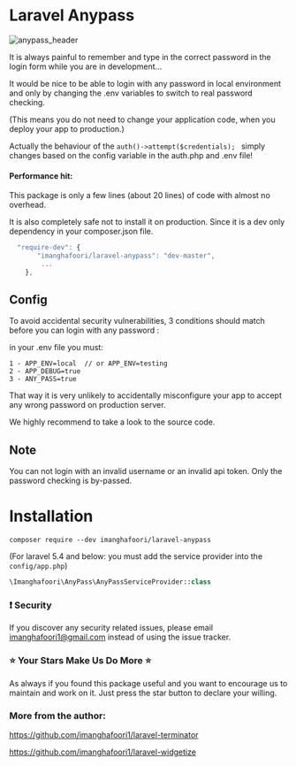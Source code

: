 # Laravel Anypass

![anypass_header](https://user-images.githubusercontent.com/6961695/39835544-afbb2178-53e5-11e8-8f25-51717c21a8d2.png)


It is always painful to remember and type in the correct password in the login form while you are in development...

It would be nice to be able to login with any password in local environment and only by changing the .env variables to switch to real password checking. 

(This means you do not need to change your application code, when you deploy your app to production.)


Actually the behaviour of the `auth()->attempt($credentials); ` simply changes based on the config variable in the auth.php and .env file!


#### Performance hit: 

This package is only a few lines (about 20 lines) of code with almost no overhead.

It is also completely safe not to install it on production. Since it is a dev only dependency in your composer.json file.
```js
  "require-dev": {
       "imanghafoori/laravel-anypass": "dev-master",
        ...
    },
```
## Config

To avoid accidental security vulnerabilities, 3 conditions should match before you can login with any password :

in your .env file you must:
```
1 - APP_ENV=local  // or APP_ENV=testing
2 - APP_DEBUG=true
3 - ANY_PASS=true
```
 
That way it is very unlikely to accidentally misconfigure your app to accept any wrong password on production server.

We highly recommend to take a look to the source code.

## Note 

You can not login with an invalid username or an invalid api token. Only the password checking is by-passed.

# Installation

```
composer require --dev imanghafoori/laravel-anypass
```


(For laravel 5.4 and below: you must add the service provider into the `config/app.php`)
```php
\Imanghafoori\AnyPass\AnyPassServiceProvider::class
```



### :exclamation: Security
If you discover any security related issues, please email imanghafoori1@gmail.com instead of using the issue tracker.


### :star: Your Stars Make Us Do More :star:
As always if you found this package useful and you want to encourage us to maintain and work on it. Just press the star button to declare your willing.


### More from the author:

https://github.com/imanghafoori1/laravel-terminator

https://github.com/imanghafoori1/laravel-widgetize
